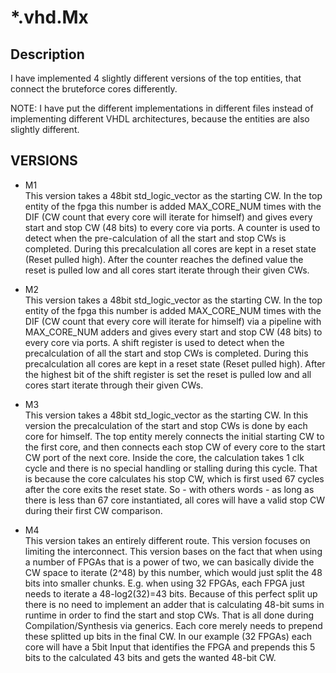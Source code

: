 # *.vhd.Mx

## Description

I have implemented 4 slightly different versions of the top entities, that connect the bruteforce cores differently.

NOTE: I have put the different implementations in different files instead of implementing different VHDL architectures, because the entities are also slightly different.

## VERSIONS

* M1  
  This version takes a 48bit std_logic_vector as the starting CW. In the top entity of the
  fpga this number is added MAX_CORE_NUM times with the DIF (CW count that every core will
  iterate for himself) and gives every start and stop CW (48 bits) to every core via ports.
  A counter is used to detect when the pre-calculation of all the start and stop CWs is
  completed. During this precalculation all cores are kept in a reset state (Reset pulled 
  high). After the counter reaches the defined value the reset is pulled low and all cores
  start iterate through their given CWs.

* M2  
  This version takes a 48bit std_logic_vector as the starting CW. In the top entity of the
  fpga this number is added MAX_CORE_NUM times with the DIF (CW count that every core will
  iterate for himself) via a pipeline with MAX_CORE_NUM adders and gives every start and 
  stop CW (48 bits) to every core via ports. A shift register is used to detect when the 
  precalculation of all the start and stop CWs is completed. During this precalculation 
  all cores are kept in a reset state (Reset pulled high). After the highest bit of the 
  shift register is set the reset is pulled low and all cores start iterate through their 
  given CWs.
        
* M3  
  This version takes a 48bit std_logic_vector as the starting CW. In this version the 
  precalculation of the start and stop CWs is done by each core for himself. The top entity 
  merely connects the initial starting CW to the first core, and then connects each stop
  CW of every core to the start CW port of the next core. Inside the core, the calculation
  takes 1 clk cycle and there is no special handling or stalling during this cycle. That is
  because the core calculates his stop CW, which is first used 67 cycles after the core exits
  the reset state. So - with others words - as long as there is less than 67 core instantiated,
  all cores will have a valid stop CW during their first CW comparison.
        
* M4  
  This version takes an entirely different route. This version focuses on limiting the interconnect.
  This version bases on the fact that when using a number of FPGAs that is a power of two,
  we can basically divide the CW space to iterate (2^48) by this number, which would just 
  split the 48 bits into smaller chunks. 
  E.g. when using 32 FPGAs, each FPGA just needs to iterate a 48-log2(32)=43 bits. 
  Because of this perfect split up there is no need to implement an adder that is calculating
  48-bit sums in runtime in order to find the start and stop CWs. That is all done during
  Compilation/Synthesis via generics. Each core merely needs to prepend these splitted up
  bits in the final CW.
  In our example (32 FPGAs) each core will have a 5bit Input that identifies the FPGA and
  prepends this 5 bits to the calculated 43 bits and gets the wanted 48-bit CW. 